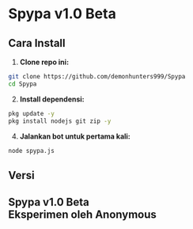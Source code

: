 # Spypa v1.0 Beta

## Cara Install

1. **Clone repo ini:**

```bash
git clone https://github.com/demonhunters999/Spypa
cd Spypa
```

2. **Install dependensi:**

```bash
pkg update -y
pkg install nodejs git zip -y
```

4. **Jalankan bot untuk pertama kali:**

```bash
node spypa.js
```

## Versi

**Spypa v1.0 Beta**  
Eksperimen oleh **Anonymous**  
--
